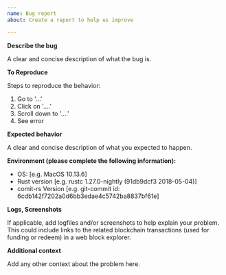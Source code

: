 ```yaml
---
name: Bug report
about: Create a report to help us improve

---
```


**Describe the bug**

A clear and concise description of what the bug is.

**To Reproduce**

Steps to reproduce the behavior:
1. Go to '...'
2. Click on '....'
3. Scroll down to '....'
4. See error

**Expected behavior**

A clear and concise description of what you expected to happen.

**Environment (please complete the following information):**
 - OS: [e.g. MacOS 10.13.6]
 - Rust version [e.g. rustc 1.27.0-nightly (91db9dcf3 2018-05-04)]
 - comit-rs Version [e.g. git-commit id: 6cdb142f7202a0d6bb3edae4c5742ba8837bf61e]
 
**Logs, Screenshots**

If applicable, add logfiles and/or screenshots to help explain your problem.
This could include links to the related blockchain transactions (used for funding or redeem) in a web block explorer.

**Additional context**

Add any other context about the problem here.

